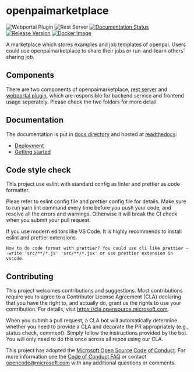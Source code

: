 # openpaimarketplace

![Webportal Plugin](https://github.com/microsoft/openpaimarketplace/workflows/Webportal%20Plugin/badge.svg?branch=master)
![Rest Server](https://github.com/microsoft/openpaimarketplace/workflows/Rest%20Server/badge.svg?branch=master)
[![Documentation Status](https://readthedocs.org/projects/openpaimarketplace/badge/?version=latest)](https://openpaimarketplace.readthedocs.io/en/latest/?badge=latest)
[![Release Version](https://img.shields.io/github/v/release/Microsoft/openpaimarketplace)](https://github.com/microsoft/openpaimarketplace/releases)
[![Docker Image](https://img.shields.io/badge/docker--image-v1.1.0-success)](https://github.com/microsoft/openpaimarketplace/packages/171126?version=v1.1.0)

A marketplace which stores examples and job templates of openpai. Users could use openpaimarketplace to share their jobs or run-and-learn others' sharing job.

## Components

There are two components of openpaimarketplace, [rest server](https://github.com/microsoft/openpaimarketplace/tree/master/rest_server) and [webportal plugin](https://github.com/microsoft/openpaimarketplace/tree/master/webportal_plugin), which are responsible for backend service and frontend usage seperately. Please check the two folders for more detail.

## Documentation

The documentation is put in [docs directory](./docs) and hosted at [readthedocs](https://openpaimarketplace.readthedocs.io/en/latest/):

* [Deployment](./docs/deployment.md)
* [Getting started](./docs/getting_started.md)

## Code style check

This project use eslint with standard config as linter and prettier as code formatter.

Pleae refer to eslint config file and prettier config file for details. Make sure to run yarn lint command every time before you push your code, and resolve all the errors and warnings. Otherwise it will break the CI check when you submit your pull request.

If you use modern editors like VS Code. It is highly recommends to install eslint and prettier extensions.

    How to do code format with prettier? You could use cli like prettier --write 'src/**/*.js' 'src/**/*.jsx' or use prettier extension in vscode.

## Contributing

This project welcomes contributions and suggestions. Most contributions require you to agree to a
Contributor License Agreement (CLA) declaring that you have the right to, and actually do, grant us
the rights to use your contribution. For details, visit <https://cla.opensource.microsoft.com>.

When you submit a pull request, a CLA bot will automatically determine whether you need to provide
a CLA and decorate the PR appropriately (e.g., status check, comment). Simply follow the instructions
provided by the bot. You will only need to do this once across all repos using our CLA.

This project has adopted the [Microsoft Open Source Code of Conduct](https://opensource.microsoft.com/codeofconduct/).
For more information see the [Code of Conduct FAQ](https://opensource.microsoft.com/codeofconduct/faq/) or
contact [opencode@microsoft.com](mailto:opencode@microsoft.com) with any additional questions or comments.

